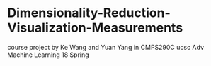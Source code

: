 # Dimensionality-Reduction-Visualization-Measurements
course project by Ke Wang and Yuan Yang in CMPS290C ucsc Adv Machine Learning 18 Spring
